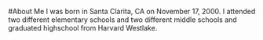 #About Me
I was born in Santa Clarita, CA on November 17, 2000. I attended two different elementary schools and two different middle schools and graduated highschool from Harvard Westlake.